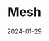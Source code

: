 ---  
layout: startup_page  
title: "Mesh"  
id: "meshconnect.com"  
permalink: "/meshmeshconnect.com01292024/"  
website: "https://www.meshconnect.com/"  
funding_round: "Series A"  
funding_amount: "$22M"  
investors: "PayPal Ventures, Money Forward, Inc., Galaxy, Samsung Next"  
about: "Mesh is a modern embedded finance solution that simplifies digital asset transfers and account aggregation. It empowers businesses to integrate seamless and secure crypto transfers and payments directly into their platforms, eliminating the need for users to switch between different platforms. With over 300 integrations, Mesh is building an open and connected financial ecosystem."  
markets: "Fintech, Crypto, Blockchain"  
hq: "San Francisco, California, United States"  
founded_year: "2020"  
linkedin: "https://www.linkedin.com/company/meshpayments"  
twitter: ""  
instagram: ""  
facebook: ""  
crunchbase: "https://www.crunchbase.com/organization/meshconnectapi"  
pitchbook: "https://pitchbook.com/profiles/company/459522-55"  

date_display: "29-Jan-2024"  
date: "2024-01-29"

# SEO Optimization  
meta_title: "Mesh - Series A Funding ($22M)"  
meta_description: "Mesh, Mesh is a modern embedded finance solution that simplifies digital asset transfers and account aggregation. It empowers businesses to integrate seamle..."  
meta_keywords: "Mesh, Fintech, Crypto, Blockchain, Series A funding"  
canonical_url: "https://startup.projectstartups.com/meshmeshconnect.com01292024/"  
---